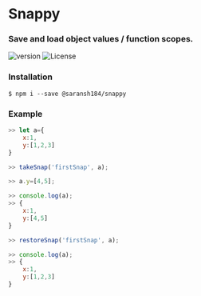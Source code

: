 # Snappy

### Save and load object values / function scopes.

![version](https://img.shields.io/badge/dynamic/json.svg?label=version&url=https%3A%2F%2Fraw.githubusercontent.com%2Fsaranshgupta1995%2FSnappy%2Fmaster%2Fpackage.json&query=version&colorB=green&prefix=v&suffix=-updated) ![License](https://img.shields.io/badge/dynamic/json.svg?label=license&url=https%3A%2F%2Fraw.githubusercontent.com%2Fsaranshgupta1995%2FSnappy%2Fmaster%2Fpackage.json&query=license&colorB=orange)

### Installation
```shell
$ npm i --save @saransh184/snappy
```

### Example
```javascript
>> let a={
    x:1,
    y:[1,2,3]
}

>> takeSnap('firstSnap', a);

>> a.y=[4,5];

>> console.log(a);
>> {
    x:1,
    y:[4,5]
}

>> restoreSnap('firstSnap', a);

>> console.log(a);
>> {
    x:1,
    y:[1,2,3]
}

```
